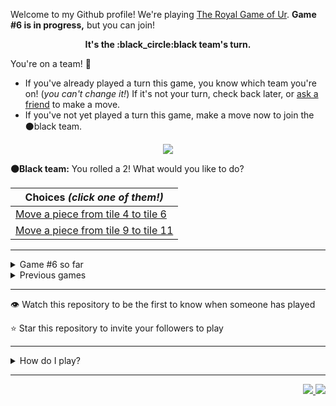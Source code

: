 Welcome to my Github profile!
We're playing
[The Royal Game of Ur](https://en.wikipedia.org/wiki/Royal_Game_of_Ur).
**Game #6 is in progress,** but you can join!

<p align="center">
  <b>It's the
  :black_circle:black
  team's turn.</b>
</p>

You're on a team! :wave:

* If you've already played a turn this game, you know which team you're on!
(_you can't change it!_)
If it's not your turn, check back later, or
[ask a
friend](https://twitter.com/share?text=I'm+playing+The+Royal+Game+of+Ur+on+a+GitHub+profile.+Take+your+turn+at+https://github.com/rossjrw/rossjrw+%23RoyalGameOfUr+%23github)
to make a move.
* If you've not yet played a turn this game, make a move now to join the
:black_circle:black
team.

<p align="center"><img src="https://raw.githubusercontent.com/rossjrw/rossjrw/play/games/current/board.930.svg"></p>

  **:black_circle:Black team:**
  You rolled a 2!
What would you like to do?

| Choices *(click one of them!)* |
| --- |
  | [Move a piece from tile 4 to tile 6    ](https://github.com/rossjrw/rossjrw/issues/new?title=ur-move-2%404-0&amp;body=Press+Submit%21+You+don%27t+need+to+edit+this+text+or+do+anything+else.%0D%0A%0D%0ABe+aware+that+your+move+can+take+a+minute+or+two+to+process.) |
  | [Move a piece from tile 9 to tile 11    ](https://github.com/rossjrw/rossjrw/issues/new?title=ur-move-2%409-0&amp;body=Press+Submit%21+You+don%27t+need+to+edit+this+text+or+do+anything+else.%0D%0A%0D%0ABe+aware+that+your+move+can+take+a+minute+or+two+to+process.) |

-----

<details><summary>Game #6 so far</summary>

## Who's on each team?

<table>
    <thead>
      <tr><th colspan=2>Players in this game</th></tr>
    </thead>
    <tbody>
      <tr>
        <td align="right"><b>Black team</b> :black_circle:</td>
        <td>:white_circle: <b> White team</b></td>
      </tr>
      <tr align="center">
        <td><b><a href="https://github.com/shpatrickguo">@shpatrickguo</a></b> (19)<br><b><a href="https://github.com/realicraft">@realicraft</a></b> (3)<br><b><a href="https://github.com/HAUDRAUFHAUN">@HAUDRAUFHAUN</a></b> (2)<br><b><a href="https://github.com/Gitleptune">@Gitleptune</a></b> (1)<br><b><a href="https://github.com/marvelman3284">@marvelman3284</a></b> (1)<br><b><a href="https://github.com/Tresquel">@Tresquel</a></b> (1)<br><b><a href="https://github.com/svigstol">@svigstol</a></b> (1)<br><b><a href="https://github.com/NotAJumbleOfNumbers">@NotAJumbleOfNumbers</a></b> (1)<br><b><a href="https://github.com/BaptisteMartinet">@BaptisteMartinet</a></b> (1)<br><b><a href="https://github.com/tassiaaccioly">@tassiaaccioly</a></b> (1)<br><b><a href="https://github.com/Byron-Inc">@Byron-Inc</a></b> (1)<br><b><a href="https://github.com/SiderealArt">@SiderealArt</a></b> (1)</td>
        <td><b><a href="https://github.com/crxssed7">@crxssed7</a></b> (11)<br><b><a href="https://github.com/WeslleyNasRocha">@WeslleyNasRocha</a></b> (5)<br><b><a href="https://github.com/tb148">@tb148</a></b> (4)<br><b><a href="https://github.com/1ethanhansen">@1ethanhansen</a></b> (3)<br><b><a href="https://github.com/mishmanners">@mishmanners</a></b> (3)<br><b><a href="https://github.com/BrentonHershner">@BrentonHershner</a></b> (1)<br><b><a href="https://github.com/wesmuehlhausen">@wesmuehlhausen</a></b> (1)<br><b><a href="https://github.com/dhyeythumar">@dhyeythumar</a></b> (1)<br><b><a href="https://github.com/ming-tsai">@ming-tsai</a></b> (1)</td>
      </tr>
    </tbody>
  </table>

## What's happened so far?

| Time | Turn | Event | Issue | Board |
| :---: | :---: | :--- | :---: | :---: |
  | 10th May 2021 11:08 | **0** | :black_circle: **[@HAUDRAUFHAUN](https://github.com/HAUDRAUFHAUN)** started a new game | [#865](https://github.com/rossjrw/rossjrw/issues/865) | [link](https://raw.githubusercontent.com/rossjrw/rossjrw/af5ebe8f8045f3f392be05326d1aa1fe815b98a4/games/current/board.865.svg) |
  | 10th May 2021 11:09 | **1** | :black_circle: **[@HAUDRAUFHAUN](https://github.com/HAUDRAUFHAUN)** moved a black piece onto the board to position 1    | [#866](https://github.com/rossjrw/rossjrw/issues/866) | [link](https://raw.githubusercontent.com/rossjrw/rossjrw/9e19f01d588dffa9badf17211e5f1b441f21d4ca/games/current/board.866.svg) |
  | 10th May 2021 12:02 | **2** | :white_circle: **[@crxssed7](https://github.com/crxssed7)** moved a white piece onto the board to position 2    | [#867](https://github.com/rossjrw/rossjrw/issues/867) | [link](https://raw.githubusercontent.com/rossjrw/rossjrw/0bc41b4e5c9c5b906d3b8a215176f6cd8e20758f/games/current/board.867.svg) |
  | 10th May 2021 13:44 | **3** | :black_circle: **[@Gitleptune](https://github.com/Gitleptune)** moved a black piece from position 1 to position 2    | [#868](https://github.com/rossjrw/rossjrw/issues/868) | [link](https://raw.githubusercontent.com/rossjrw/rossjrw/1854cfb50013fb86617c5067d6ef54a5d999f693/games/current/board.868.svg) |
  | 10th May 2021 18:54 | **4** | :white_circle: **[@WeslleyNasRocha](https://github.com/WeslleyNasRocha)** moved a white piece onto the board to position 1    | [#869](https://github.com/rossjrw/rossjrw/issues/869) | [link](https://raw.githubusercontent.com/rossjrw/rossjrw/e82b7e165293737099b1b3e5337741f0c7b0e5e7/games/current/board.869.svg) |
  | 11th May 2021 21:05 | **5** | :black_circle: **[@shpatrickguo](https://github.com/shpatrickguo)** moved a black piece onto the board to position 1    | [#870](https://github.com/rossjrw/rossjrw/issues/870) | [link](https://raw.githubusercontent.com/rossjrw/rossjrw/d7478920029d077d73da3b9028e99fe570f1ab02/games/current/board.870.svg) |
  | 12th May 2021 13:58 | **6** | :white_circle: **[@WeslleyNasRocha](https://github.com/WeslleyNasRocha)** moved a white piece from position 1 to position 4  — claimed a rosette :rosette:  | [#871](https://github.com/rossjrw/rossjrw/issues/871) | [link](https://raw.githubusercontent.com/rossjrw/rossjrw/46779ec61b455ddb1e48757b52e9915a2a69d71a/games/current/board.871.svg) |
  | 12th May 2021 14:13 | **7** | :white_circle: **[@WeslleyNasRocha](https://github.com/WeslleyNasRocha)** moved a white piece from position 4 to position 7    | [#872](https://github.com/rossjrw/rossjrw/issues/872) | [link](https://raw.githubusercontent.com/rossjrw/rossjrw/f051682b95ac644ece14e3594a36119d2ac1d163/games/current/board.872.svg) |
  | 13th May 2021 03:49 | **8** | :black_circle: **[@shpatrickguo](https://github.com/shpatrickguo)** moved a black piece from position 2 to position 4  — claimed a rosette :rosette:  | [#873](https://github.com/rossjrw/rossjrw/issues/873) | [link](https://raw.githubusercontent.com/rossjrw/rossjrw/b390a69000e5d07da324802720c4e3507365a9e7/games/current/board.873.svg) |
  | 14th May 2021 18:16 | **9** | :black_circle: **[@marvelman3284](https://github.com/marvelman3284)** moved a black piece from position 4 to position 6    | [#874](https://github.com/rossjrw/rossjrw/issues/874) | [link](https://raw.githubusercontent.com/rossjrw/rossjrw/c6ffed018942898c744518cb4f04ee85028f452a/games/current/board.874.svg) |
  | 14th May 2021 20:02 | **10** | :white_circle: **[@1ethanhansen](https://github.com/1ethanhansen)** moved a white piece from position 2 to position 4  — claimed a rosette :rosette:  | [#875](https://github.com/rossjrw/rossjrw/issues/875) | [link](https://raw.githubusercontent.com/rossjrw/rossjrw/9767b263729e542a56b5eaa2e2fba1f7d4682137/games/current/board.875.svg) |
  | 14th May 2021 20:03 | **11** | :white_circle: **[@1ethanhansen](https://github.com/1ethanhansen)** moved a white piece from position 7 to position 8  — claimed a rosette :rosette:  | [#876](https://github.com/rossjrw/rossjrw/issues/876) | [link](https://raw.githubusercontent.com/rossjrw/rossjrw/301b98c606bca2accfe343f052633a97f523da10/games/current/board.876.svg) |
  | 14th May 2021 20:14 | **12** | :white_circle: **[@WeslleyNasRocha](https://github.com/WeslleyNasRocha)** moved a white piece onto the board to position 1    | [#877](https://github.com/rossjrw/rossjrw/issues/877) | [link](https://raw.githubusercontent.com/rossjrw/rossjrw/8e36c9b258efca0bcb336f4ad85c5be88549af1f/games/current/board.877.svg) |
  | 15th May 2021 05:35 | **13** | :black_circle: **[@shpatrickguo](https://github.com/shpatrickguo)** moved a black piece onto the board to position 2    | [#878](https://github.com/rossjrw/rossjrw/issues/878) | [link](https://raw.githubusercontent.com/rossjrw/rossjrw/049abadd2afc365313ba42093de5e3ade6fc349d/games/current/board.878.svg) |
  | 15th May 2021 09:30 | **14** | :white_circle: **[@tb148](https://github.com/tb148)** moved a white piece from position 4 to position 6 — captured a black piece :crossed_swords:   | [#879](https://github.com/rossjrw/rossjrw/issues/879) | [link](https://raw.githubusercontent.com/rossjrw/rossjrw/7e076ff555c5bc7c001d6f225a5c9520bdf25678/games/current/board.879.svg) |
  | 16th May 2021 15:20 | **15** | :black_circle: **[@Tresquel](https://github.com/Tresquel)** moved a black piece from position 2 to position 4  — claimed a rosette :rosette:  | [#880](https://github.com/rossjrw/rossjrw/issues/880) | [link](https://raw.githubusercontent.com/rossjrw/rossjrw/ecfa1f2850e40fa4be3b29208da7d03cfb92ed01/games/current/board.880.svg) |
  | 16th May 2021 23:41 | **16** | :black_circle: **[@shpatrickguo](https://github.com/shpatrickguo)** moved a black piece onto the board to position 3    | [#881](https://github.com/rossjrw/rossjrw/issues/881) | [link](https://raw.githubusercontent.com/rossjrw/rossjrw/51294e20282c8d208dc06deee97dae20f48e0b72/games/current/board.881.svg) |
  | 17th May 2021 10:00 | **17** | :white_circle: **[@crxssed7](https://github.com/crxssed7)** moved a white piece from position 8 to position 10    | [#882](https://github.com/rossjrw/rossjrw/issues/882) | [link](https://raw.githubusercontent.com/rossjrw/rossjrw/b19e2f2dc1862322e7a5574286a6224b5eebd9ad/games/current/board.882.svg) |
  | 17th May 2021 22:29 | **18** | :black_circle: **[@shpatrickguo](https://github.com/shpatrickguo)** moved a black piece from position 3 to position 6 — captured a white piece :crossed_swords:   | [#883](https://github.com/rossjrw/rossjrw/issues/883) | [link](https://raw.githubusercontent.com/rossjrw/rossjrw/37095e10106e018c668eb48a28c59d02b9410e7c/games/current/board.883.svg) |
  | 18th May 2021 08:52 | **19** | :white_circle: **[@crxssed7](https://github.com/crxssed7)** moved a white piece from position 10 to position 12    | [#884](https://github.com/rossjrw/rossjrw/issues/884) | [link](https://raw.githubusercontent.com/rossjrw/rossjrw/e07e23f84cc87836480e04abe1122cb9823c761e/games/current/board.884.svg) |
  | 18th May 2021 13:45 | **20** | :black_circle: **[@svigstol](https://github.com/svigstol)** moved a black piece onto the board to position 3    | [#885](https://github.com/rossjrw/rossjrw/issues/885) | [link](https://raw.githubusercontent.com/rossjrw/rossjrw/dbd9f2a777e39b28f00931d9180966e7f6a80e11/games/current/board.885.svg) |
  | 18th May 2021 14:21 | **21** | :white_circle: **[@WeslleyNasRocha](https://github.com/WeslleyNasRocha)** moved a white piece from position 12 to position 13    | [#886](https://github.com/rossjrw/rossjrw/issues/886) |  |
  | 18th May 2021 17:45 | **22** | :black_circle: **[@shpatrickguo](https://github.com/shpatrickguo)** moved a black piece from position 6 to position 7    | [#887](https://github.com/rossjrw/rossjrw/issues/887) | [link](https://raw.githubusercontent.com/rossjrw/rossjrw/8ff8b726631c112e0065732d18755dd2b4b9805a/games/current/board.887.svg) |
  | 18th May 2021 17:45 | **23** | :white_circle:  The white team rolled a 0 and their turn was automatically passed | [#887](https://github.com/rossjrw/rossjrw/issues/887) | [link](https://raw.githubusercontent.com/rossjrw/rossjrw/96ea7efba749bad0e437dbc0d3eb2e29108d9d14/games/current/board.887.svg) |
  | 20th May 2021 23:24 | **24** | :black_circle: **[@shpatrickguo](https://github.com/shpatrickguo)** moved a black piece from position 7 to position 9    | [#888](https://github.com/rossjrw/rossjrw/issues/888) | [link](https://raw.githubusercontent.com/rossjrw/rossjrw/3d5493c3b08d7eaceb53785d5ef67283c6e138bc/games/current/board.888.svg) |
  | 24th May 2021 14:48 | **25** | :white_circle: **[@crxssed7](https://github.com/crxssed7)** ascended a white piece from position 13 :rocket:    | [#889](https://github.com/rossjrw/rossjrw/issues/889) | [link](https://raw.githubusercontent.com/rossjrw/rossjrw/af52cb4610edaefd3b5d2354847306cd887e1ef5/games/current/board.889.svg) |
  | 24th May 2021 17:54 | **26** | :black_circle: **[@shpatrickguo](https://github.com/shpatrickguo)** moved a black piece from position 9 to position 10    | [#890](https://github.com/rossjrw/rossjrw/issues/890) | [link](https://raw.githubusercontent.com/rossjrw/rossjrw/7522652d9251c07b89ea8dcda31d3c3f4a22db0d/games/current/board.890.svg) |
  | 25th May 2021 09:47 | **27** | :white_circle: **[@crxssed7](https://github.com/crxssed7)** moved a white piece from position 1 to position 4  — claimed a rosette :rosette:  | [#891](https://github.com/rossjrw/rossjrw/issues/891) |  |
  | 26th May 2021 07:39 | **28** | :white_circle: **[@mishmanners](https://github.com/mishmanners)** moved a white piece from position 4 to position 6    | [#892](https://github.com/rossjrw/rossjrw/issues/892) | [link](https://raw.githubusercontent.com/rossjrw/rossjrw/8ad2b95965e7b7999317bd91e82f6a501fee6f9f/games/current/board.892.svg) |
  | 26th May 2021 07:39 | **29** | :black_circle:  The black team rolled a 0 and their turn was automatically passed | [#892](https://github.com/rossjrw/rossjrw/issues/892) | [link](https://raw.githubusercontent.com/rossjrw/rossjrw/c566f63d31f6a989192ba77890f2f69b6d3a29a3/games/current/board.892.svg) |
  | 26th May 2021 08:21 | **30** | :white_circle: **[@crxssed7](https://github.com/crxssed7)** moved a white piece from position 6 to position 8  — claimed a rosette :rosette:  | [#893](https://github.com/rossjrw/rossjrw/issues/893) | [link](https://raw.githubusercontent.com/rossjrw/rossjrw/1b8ccd8bdd259c9a613332adf416c57fc8f0cc5e/games/current/board.893.svg) |
  | 26th May 2021 18:28 | **31** | :white_circle: **[@crxssed7](https://github.com/crxssed7)** moved a white piece from position 8 to position 10 — captured a black piece :crossed_swords:   | [#894](https://github.com/rossjrw/rossjrw/issues/894) | [link](https://raw.githubusercontent.com/rossjrw/rossjrw/7e59fd8ecd2eafad087a079cb639240e8db071e7/games/current/board.894.svg) |
  | 27th May 2021 17:56 | **32** | :black_circle: **[@shpatrickguo](https://github.com/shpatrickguo)** moved a black piece from position 4 to position 7    | [#895](https://github.com/rossjrw/rossjrw/issues/895) |  |
  | 28th May 2021 09:11 | **33** | :white_circle: **[@crxssed7](https://github.com/crxssed7)** moved a white piece from position 10 to position 11    | [#896](https://github.com/rossjrw/rossjrw/issues/896) | [link](https://raw.githubusercontent.com/rossjrw/rossjrw/72a7ae176b30d6043ed63a5eec62549e37ff88b2/games/current/board.896.svg) |
  | 28th May 2021 09:11 | **34** | :black_circle:  The black team rolled a 0 and their turn was automatically passed | [#896](https://github.com/rossjrw/rossjrw/issues/896) |  |
  | 29th May 2021 02:48 | **35** | :white_circle: **[@tb148](https://github.com/tb148)** moved a white piece from position 11 to position 14  — claimed a rosette :rosette:  | [#897](https://github.com/rossjrw/rossjrw/issues/897) | [link](https://raw.githubusercontent.com/rossjrw/rossjrw/a2c4e325b4b643483f852c77864ee12cb8634e6c/games/current/board.897.svg) |
  | 29th May 2021 02:48 | **36** | :white_circle:  The white team rolled a 0 and their turn was automatically passed | [#897](https://github.com/rossjrw/rossjrw/issues/897) | [link](https://raw.githubusercontent.com/rossjrw/rossjrw/2847c177e06b463570333c48c149ab3ed5219040/games/current/board.897.svg) |
  | 29th May 2021 05:01 | **37** | :black_circle: **[@shpatrickguo](https://github.com/shpatrickguo)** moved a black piece from position 7 to position 9    | [#898](https://github.com/rossjrw/rossjrw/issues/898) | [link](https://raw.githubusercontent.com/rossjrw/rossjrw/5143b5233784bb6f66718576a0543dba1d9a5140/games/current/board.898.svg) |
  | 29th May 2021 11:13 | **38** | :white_circle: **[@tb148](https://github.com/tb148)** moved a white piece onto the board to position 2    | [#899](https://github.com/rossjrw/rossjrw/issues/899) | [link](https://raw.githubusercontent.com/rossjrw/rossjrw/9fdbcdbba4ed5804d43dd699cd638c29fa8825ed/games/current/board.899.svg) |
  | 29th May 2021 16:07 | **39** | :black_circle: **[@NotAJumbleOfNumbers](https://github.com/NotAJumbleOfNumbers)** moved a black piece from position 9 to position 12    | [#900](https://github.com/rossjrw/rossjrw/issues/900) | [link](https://raw.githubusercontent.com/rossjrw/rossjrw/e2ffc2d603b600dfcd82ddbd101a654e248d3c6e/games/current/board.900.svg) |
  | 29th May 2021 17:06 | **40** | :white_circle: **[@BrentonHershner](https://github.com/BrentonHershner)** moved a white piece onto the board to position 3    | [#901](https://github.com/rossjrw/rossjrw/issues/901) | [link](https://raw.githubusercontent.com/rossjrw/rossjrw/cdf64d1c35002bdcd95bed5b4a000ac3d7aa1975/games/current/board.901.svg) |
  | 29th May 2021 18:02 | **41** | :black_circle: **[@realicraft](https://github.com/realicraft)** moved a black piece onto the board to position 4  — claimed a rosette :rosette:  | [#902](https://github.com/rossjrw/rossjrw/issues/902) | [link](https://raw.githubusercontent.com/rossjrw/rossjrw/11ac5c15313acbcb2fdeb06291276215c74481c6/games/current/board.902.svg) |
  | 29th May 2021 18:06 | **42** | :black_circle: **[@realicraft](https://github.com/realicraft)** moved a black piece from position 12 to position 14  — claimed a rosette :rosette:  | [#903](https://github.com/rossjrw/rossjrw/issues/903) | [link](https://raw.githubusercontent.com/rossjrw/rossjrw/fd0bd2ddaf4211f39a1998264033fd98ae5d629b/games/current/board.903.svg) |
  | 29th May 2021 18:07 | **43** | :black_circle: **[@realicraft](https://github.com/realicraft)** moved a black piece onto the board to position 2    | [#904](https://github.com/rossjrw/rossjrw/issues/904) |  |
  | 30th May 2021 13:09 | **44** | :white_circle: **[@tb148](https://github.com/tb148)** moved a white piece onto the board to position 4  — claimed a rosette :rosette:  | [#905](https://github.com/rossjrw/rossjrw/issues/905) | [link](https://raw.githubusercontent.com/rossjrw/rossjrw/55f6a3a6fc2e18ec674fbf51dda6859e83f4dc09/games/current/board.905.svg) |
  | 30th May 2021 13:09 | **45** | :white_circle:  The white team rolled a 0 and their turn was automatically passed | [#905](https://github.com/rossjrw/rossjrw/issues/905) | [link](https://raw.githubusercontent.com/rossjrw/rossjrw/e20e2cf541eb075fffb4f4dc8d28e4a4243dd000/games/current/board.905.svg) |
  | 30th May 2021 20:21 | **46** | :black_circle: **[@shpatrickguo](https://github.com/shpatrickguo)** moved a black piece from position 3 to position 5    | [#906](https://github.com/rossjrw/rossjrw/issues/906) | [link](https://raw.githubusercontent.com/rossjrw/rossjrw/2db7260e6c39d0a9923a1b9919ee7e43a506cfd7/games/current/board.906.svg) |
  | 1st Jun 2021 01:10 | **47** | :white_circle: **[@wesmuehlhausen](https://github.com/wesmuehlhausen)** moved a white piece from position 2 to position 5 — captured a black piece :crossed_swords:   | [#907](https://github.com/rossjrw/rossjrw/issues/907) |  |
  | 1st Jun 2021 17:47 | **48** | :black_circle: **[@shpatrickguo](https://github.com/shpatrickguo)** moved a black piece from position 2 to position 5 — captured a white piece :crossed_swords:   | [#908](https://github.com/rossjrw/rossjrw/issues/908) | [link](https://raw.githubusercontent.com/rossjrw/rossjrw/bb64e579013b19efb82cba77d26cbec36ce5ca7d/games/current/board.908.svg) |
  | 1st Jun 2021 17:47 | **49** | :white_circle:  The white team rolled a 0 and their turn was automatically passed | [#908](https://github.com/rossjrw/rossjrw/issues/908) | [link](https://raw.githubusercontent.com/rossjrw/rossjrw/806235c39dd1ea4e01560819e7f9b15d5285213c/games/current/board.908.svg) |
  | 2nd Jun 2021 14:49 | **50** | :black_circle: **[@BaptisteMartinet](https://github.com/BaptisteMartinet)** moved a black piece from position 5 to position 7    | [#909](https://github.com/rossjrw/rossjrw/issues/909) | [link](https://raw.githubusercontent.com/rossjrw/rossjrw/6a038db14d617b7246e1d8a20a5a3a4572335a0d/games/current/board.909.svg) |
  | 2nd Jun 2021 15:11 | **51** | :white_circle: **[@crxssed7](https://github.com/crxssed7)** moved a white piece from position 4 to position 7 — captured a black piece :crossed_swords:   | [#910](https://github.com/rossjrw/rossjrw/issues/910) | [link](https://raw.githubusercontent.com/rossjrw/rossjrw/15d810dd046d20a74a7089d9227e37485a75eed7/games/current/board.910.svg) |
  | 3rd Jun 2021 02:11 | **52** | :black_circle: **[@shpatrickguo](https://github.com/shpatrickguo)** moved a black piece from position 4 to position 5    | [#911](https://github.com/rossjrw/rossjrw/issues/911) | [link](https://raw.githubusercontent.com/rossjrw/rossjrw/f72c4f9c8f7187924d70191557c8ac374b9bea98/games/current/board.911.svg) |
  | 3rd Jun 2021 04:32 | **53** | :white_circle: **[@mishmanners](https://github.com/mishmanners)** moved a white piece from position 3 to position 5 — captured a black piece :crossed_swords:   | [#912](https://github.com/rossjrw/rossjrw/issues/912) | [link](https://raw.githubusercontent.com/rossjrw/rossjrw/de35755d72391bb07898790b49a1aed543ee11ed/games/current/board.912.svg) |
  | 3rd Jun 2021 05:07 | **54** | :black_circle: **[@tassiaaccioly](https://github.com/tassiaaccioly)** ascended a black piece from position 14 :rocket:    | [#913](https://github.com/rossjrw/rossjrw/issues/913) |  |
  | 4th Jun 2021 05:49 | **55** | :white_circle: **[@mishmanners](https://github.com/mishmanners)** moved a white piece from position 5 to position 8  — claimed a rosette :rosette:  | [#915](https://github.com/rossjrw/rossjrw/issues/915) | [link](https://raw.githubusercontent.com/rossjrw/rossjrw/31a03552b1a15a0d6ed855447b075185bf5f86a3/games/current/board.915.svg) |
  | 4th Jun 2021 05:49 | **56** | :white_circle:  The white team rolled a 0 and their turn was automatically passed | [#915](https://github.com/rossjrw/rossjrw/issues/915) | [link](https://raw.githubusercontent.com/rossjrw/rossjrw/8a6dfd9c078864ee764c5745073944764383869a/games/current/board.915.svg) |
  | 5th Jun 2021 17:30 | **57** | :black_circle: **[@shpatrickguo](https://github.com/shpatrickguo)** moved a black piece onto the board to position 2    | [#917](https://github.com/rossjrw/rossjrw/issues/917) | [link](https://raw.githubusercontent.com/rossjrw/rossjrw/0901e66b64c25fa65eb0903a487da9ddce875ecd/games/current/board.917.svg) |
  | 6th Jun 2021 07:19 | **58** | :white_circle: **[@dhyeythumar](https://github.com/dhyeythumar)** moved a white piece from position 7 to position 10    | [#918](https://github.com/rossjrw/rossjrw/issues/918) | [link](https://raw.githubusercontent.com/rossjrw/rossjrw/117f0bc1fcd6d0215d3a6440f2b4809f0d166827/games/current/board.918.svg) |
  | 6th Jun 2021 16:32 | **59** | :black_circle: **[@shpatrickguo](https://github.com/shpatrickguo)** moved a black piece from position 1 to position 4  — claimed a rosette :rosette:  | [#919](https://github.com/rossjrw/rossjrw/issues/919) | [link](https://raw.githubusercontent.com/rossjrw/rossjrw/0a8e73b330b21d7773ddb6dc9424b19bfb7d9144/games/current/board.919.svg) |
  | 7th Jun 2021 06:01 | **60** | :black_circle: **[@shpatrickguo](https://github.com/shpatrickguo)** moved a black piece from position 4 to position 5    | [#920](https://github.com/rossjrw/rossjrw/issues/920) | [link](https://raw.githubusercontent.com/rossjrw/rossjrw/3fc4df35881af67abb73396e8deeb439cca6c7ca/games/current/board.920.svg) |
  | 7th Jun 2021 08:21 | **61** | :white_circle: **[@crxssed7](https://github.com/crxssed7)** ascended a white piece from position 14 :rocket:    | [#921](https://github.com/rossjrw/rossjrw/issues/921) |  |
  | 8th Jun 2021 05:13 | **62** | :black_circle: **[@shpatrickguo](https://github.com/shpatrickguo)** moved a black piece from position 5 to position 6    | [#922](https://github.com/rossjrw/rossjrw/issues/922) | [link](https://raw.githubusercontent.com/rossjrw/rossjrw/2f1c0617d8c9d943795b5f836ede68bbfbb6496f/games/current/board.922.svg) |
  | 8th Jun 2021 05:13 | **63** | :white_circle:  The white team rolled a 0 and their turn was automatically passed | [#922](https://github.com/rossjrw/rossjrw/issues/922) | [link](https://raw.githubusercontent.com/rossjrw/rossjrw/f2a72def2b7ad16180add29f8c707daa419f017f/games/current/board.922.svg) |
  | 8th Jun 2021 16:43 | **64** | :black_circle: **[@shpatrickguo](https://github.com/shpatrickguo)** moved a black piece from position 6 to position 7    | [#923](https://github.com/rossjrw/rossjrw/issues/923) | [link](https://raw.githubusercontent.com/rossjrw/rossjrw/5abac47529f6c904f8c4313630e59575cb0cd6c2/games/current/board.923.svg) |
  | 8th Jun 2021 20:54 | **65** | :white_circle: **[@1ethanhansen](https://github.com/1ethanhansen)** moved a white piece from position 10 to position 13    | [#924](https://github.com/rossjrw/rossjrw/issues/924) | [link](https://raw.githubusercontent.com/rossjrw/rossjrw/19d54b27da967156156ffcce1da2089f7d051866/games/current/board.924.svg) |
  | 11th Jun 2021 03:50 | **66** | :black_circle: **[@Byron-Inc](https://github.com/Byron-Inc)** moved a black piece from position 2 to position 4  — claimed a rosette :rosette:  | [#925](https://github.com/rossjrw/rossjrw/issues/925) | [link](https://raw.githubusercontent.com/rossjrw/rossjrw/44ce87acbdfaeaae43c6d338772235ebbb93445c/games/current/board.925.svg) |
  | 11th Jun 2021 17:12 | **67** | :black_circle: **[@shpatrickguo](https://github.com/shpatrickguo)** moved a black piece onto the board to position 2    | [#926](https://github.com/rossjrw/rossjrw/issues/926) | [link](https://raw.githubusercontent.com/rossjrw/rossjrw/19cc318509b22774a5065aaf735ad4a94e4e4512/games/current/board.926.svg) |
  | 13th Jun 2021 13:21 | **68** | :white_circle: **[@ming-tsai](https://github.com/ming-tsai)** moved a white piece onto the board to position 3    | [#927](https://github.com/rossjrw/rossjrw/issues/927) | [link](https://raw.githubusercontent.com/rossjrw/rossjrw/c3e39287ebd5017b13891410591f1148a83942f2/games/current/board.927.svg) |
  | 13th Jun 2021 14:24 | **69** | :black_circle: **[@SiderealArt](https://github.com/SiderealArt)** moved a black piece from position 7 to position 9    | [#929](https://github.com/rossjrw/rossjrw/issues/929) | [link](https://raw.githubusercontent.com/rossjrw/rossjrw/14913b0750b63516996318122d1870eda0d51ec3/games/current/board.929.svg) |
  | 14th Jun 2021 08:11 | **70** | :white_circle: **[@crxssed7](https://github.com/crxssed7)** ascended a white piece from position 13 :rocket:    | [#930](https://github.com/rossjrw/rossjrw/issues/930) |  |

</details>

<details><summary>Previous games</summary>

## Previous games

1. A game was started on 30th Jul 2020 by **[@rossjrw](https://github.com/rossjrw)** and ended on 4th Dec 2020. 
   * The :white_circle:white team won. 
   * 64 players played 166 moves across 4 months and 5 days. 
   * The :black_circle:black team captured 9 white pieces and claimed 12 rosettes. 
   * The :white_circle:white team captured 10 black pieces and claimed 18 rosettes. 
   * The MVP of the winning team was **[@1ethanhansen](https://github.com/1ethanhansen)**, who played 48 moves. 
   * The winning move was made by **[@qbtl](https://github.com/qbtl)** ([#269](https://github.com/rossjrw/rossjrw/issues/269)).
1. A game was started on 4th Dec 2020 by **[@1ethanhansen](https://github.com/1ethanhansen)** and ended on 11th Jan 2021. 
   * The :black_circle:black team won. 
   * 27 players played 145 moves across 1 month and 1 week. 
   * The :black_circle:black team captured 7 white pieces and claimed 16 rosettes. 
   * The :white_circle:white team captured 6 black pieces and claimed 14 rosettes. 
   * The MVP of the winning team was **[@shpatrickguo](https://github.com/shpatrickguo)**, who played 26 moves. 
   * The winning move was made by **[@shpatrickguo](https://github.com/shpatrickguo)** ([#424](https://github.com/rossjrw/rossjrw/issues/424)).
1. A game was started on 11th Jan 2021 by **[@BaptisteMartinet](https://github.com/BaptisteMartinet)** and ended on 11th Feb 2021. 
   * The :white_circle:white team won. 
   * 17 players played 118 moves across 1 month and 12 hours. 
   * The :black_circle:black team captured 2 white pieces and claimed 11 rosettes. 
   * The :white_circle:white team captured 8 black pieces and claimed 14 rosettes. 
   * The MVP of the winning team was **[@1ethanhansen](https://github.com/1ethanhansen)**, who played 45 moves. 
   * The winning move was made by **[@1ethanhansen](https://github.com/1ethanhansen)** ([#535](https://github.com/rossjrw/rossjrw/issues/535)).
1. A game was started on 11th Feb 2021 by **[@1ethanhansen](https://github.com/1ethanhansen)** and ended on 5th Mar 2021. 
   * The :white_circle:white team won. 
   * 17 players played 175 moves across 3 weeks and 22 hours. 
   * The :black_circle:black team captured 12 white pieces and claimed 17 rosettes. 
   * The :white_circle:white team captured 13 black pieces and claimed 18 rosettes. 
   * The MVP of the winning team was **[@1ethanhansen](https://github.com/1ethanhansen)**, who played 48 moves. 
   * The winning move was made by **[@1ethanhansen](https://github.com/1ethanhansen)** ([#702](https://github.com/rossjrw/rossjrw/issues/702)).
1. A game was started on 6th Mar 2021 by **[@shpatrickguo](https://github.com/shpatrickguo)** and ended on 10th May 2021. 
   * The :black_circle:black team won. 
   * 42 players played 162 moves across 2 months and 4 days. 
   * The :black_circle:black team captured 12 white pieces and claimed 17 rosettes. 
   * The :white_circle:white team captured 9 black pieces and claimed 19 rosettes. 
   * The MVP of the winning team was **[@shpatrickguo](https://github.com/shpatrickguo)**, who played 22 moves. 
   * The winning move was made by **[@crxssed7](https://github.com/crxssed7)** ([#864](https://github.com/rossjrw/rossjrw/issues/864)).

</details>

-----

:eye: Watch this repository to be the first to know when someone has played

:star: Star this repository to invite your followers to play

-----

<details><summary>How do I play?</summary>

  It's the :white_circle:white team versus the :black_circle:black team.

  The turn starts by rolling 4 binary dice, which
  results in a number from 0 to 4. The current team gets to move one of their
  pieces by that many tiles.

  All of your pieces start on position 0 (the space just before tile 1). Your
  goal is to get all seven of them off the board by moving them onto position
  15 (the space just after tile 14). This is called **:rocket:ascending** a
  piece. You also want to prevent your opponent from :rocket:ascending their
  pieces.

  You will move your pieces along the tiles from tile 1 to tile 14. The tiles
  on your side of the board (tiles 1 through 4, 13, and 14) are safe — only
  your pieces can be there. However, the tiles in the middle (tiles 5 through
  12) are unsafe — your opponent's pieces can also be here. If one team's piece
  lands on the same tile as another team's piece, the piece that was landed on
  is **:crossed_swords:captured**! It goes all the way back to position 0.

  If you land on a **:rosette:rosette** (tiles 4, 8, and 14), your team gets to
  take another turn. Also, a piece that is on the :rosette:rosette on tile 8
  *cannot be :crossed_swords:captured*. A piece that's trying to capture it will
  simply bounce off onto tile 9.

  The first team to **:rocket:ascend** all seven of their pieces — that is,
  move them off the board onto position 15 — :crown:wins!

  Watch [Tom Scott play against Irving
  Finkel](https://www.youtube.com/watch?v=WZskjLq040I) in 2017.

  -----

  Playing Ur on my GitHub profile is easy. The dice have already been rolled
  for you — all you have to do is decide what to do with them.

  Anyone can join either team at any time, but once you're in a team, you're
  locked into it until the game ends. You can't play a move when it's the
  other team's turn.

  _([Before 2020-09-19](https://github.com/rossjrw/rossjrw/pull/133), your team
  was determined by your username. This is no longer the case.)_

  There will be a list of links below the board image with each possible move.
  Clicking one of those will take you to a page where you can create an Issue
  in this repository. The fields will already be filled in and all you have to
  do is click Submit.

  It will take a moment for Github Actions to acknowledge your move, but once
  it does, you'll see it react with the 'eyes' emoji (:eyes:). No more than a
  minute later it should react with the 'rocket' emoji (:rocket:) to let you
  know that your move was successful.

  If you don't see any of that, then something went wrong. Ping me in your
  issue by typing `cc @rossjrw`, and I'll take a look.

  Note that if your team has no possible moves — for example by rolling a 0 —
  your turn will be automatically skipped. The event log will let you know if
  this has happened.

  -----

  Check out the `source` branch of this repository for the source code and a
  little commentary on the inspiration behind this project.

</details>

-----

<p align="right">
  <a href="https://github.com/rossjrw/rossjrw/actions?query=workflow:build">
    <img src="https://github.com/rossjrw/rossjrw/workflows/build/badge.svg?branch=source"/>
  </a>
  <a href="https://github.com/rossjrw/rossjrw/actions?query=workflow:play">
    <img src="https://github.com/rossjrw/rossjrw/workflows/play/badge.svg?branch=play"/>
  </a>
</p>
